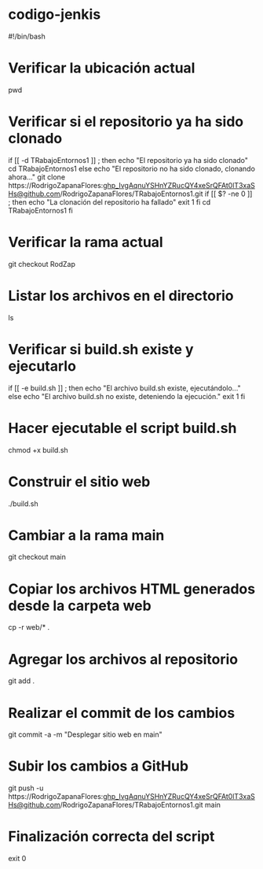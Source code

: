 # codigo-jenkis

#!/bin/bash

# Verificar la ubicación actual
pwd

# Verificar si el repositorio ya ha sido clonado
if [[ -d TRabajoEntornos1 ]] ; then
    echo "El repositorio ya ha sido clonado"
    cd TRabajoEntornos1
else
    echo "El repositorio no ha sido clonado, clonando ahora..."
    git clone https://RodrigoZapanaFlores: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@github.com/RodrigoZapanaFlores/TRabajoEntornos1.git
    if [[ $? -ne 0 ]] ; then
        echo "La clonación del repositorio ha fallado"
        exit 1
    fi
    cd TRabajoEntornos1
fi

# Verificar la rama actual
git checkout RodZap

# Listar los archivos en el directorio
ls

# Verificar si build.sh existe y ejecutarlo
if [[ -e build.sh ]] ; then
    echo "El archivo build.sh existe, ejecutándolo..."
else
    echo "El archivo build.sh no existe, deteniendo la ejecución."
    exit 1
fi

# Hacer ejecutable el script build.sh
chmod +x build.sh

# Construir el sitio web
./build.sh

# Cambiar a la rama main
git checkout main

# Copiar los archivos HTML generados desde la carpeta web
cp -r web/* .

# Agregar los archivos al repositorio
git add .

# Realizar el commit de los cambios
git commit -a -m "Desplegar sitio web en main"

# Subir los cambios a GitHub
git push -u https://RodrigoZapanaFlores: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@github.com/RodrigoZapanaFlores/TRabajoEntornos1.git main

# Finalización correcta del script
exit 0
